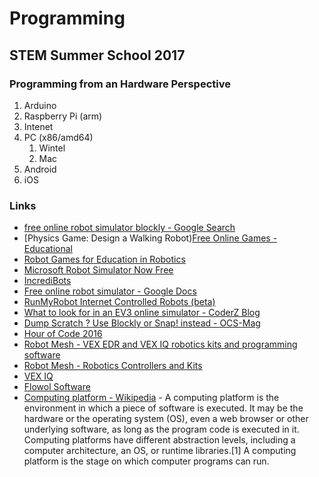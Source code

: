 # Programming
## STEM Summer School 2017
### Programming from an Hardware Perspective
1. Arduino
2. Raspberry Pi (arm)
3. Intenet
4. PC (x86/amd64)
   1. Wintel
   2. Mac
5. Android
6. iOS


### Links
- [free online robot simulator blockly - Google Search](https://www.google.ca/search?rlz=1C1CHBF_enCA700CA700&q=free+online+robot+simulator+blockly&spell=1&sa=X&ved=0ahUKEwjf6eeb6KfVAhXCh1QKHZG-CYYQvwUIJSgA&biw=1680&bih=954)
- [Physics Game: Design a Walking Robot)[Free Online Games - Educational](http://skunksoup.com/2012/01/free-online-games/skill-chance/physics/rag-doll/walkinator-design-a-walking-robot)
- [Robot Games for Education in Robotics](http://www.opraus.com/robot-game/)
- [Microsoft Robot Simulator Now Free](http://aidreams.co.uk/forum/index.php?topic=3614.0)
- [IncrediBots](http://incredibots.com/)
- [Free online robot simulator - Google Docs](https://docs.google.com/document/d/1KznyJyCvteb8HX_hj5vMpdqQObALBPiPMRyMPFBu3pU/edit)
- [RunMyRobot Internet Controlled Robots \(beta\)](https://letsrobot.tv/blockly)
- [What to look for in an EV3 online simulator - CoderZ Blog](http://gocoderz.com/blog/ev3-online-simulator/)
- [Dump Scratch ? Use Blockly or Snap! instead - OCS-Mag](http://www.ocsmag.com/2016/07/12/dump-scratch-use-blockly-or-snap-instead/)
- [Hour of Code 2016](https://www.robotmesh.com/hoc2016)
- [Robot Mesh - VEX EDR and VEX IQ robotics kits and programming software](https://www.robotmesh.com/)
- [Robot Mesh - Robotics Controllers and Kits](https://www.robotmesh.com/studio/)
- [VEX IQ](https://www.robotmesh.com/vexiq/)
- [Flowol Software](https://www.robotmesh.com/flowol-software/)
- [Computing platform - Wikipedia](https://www.wikiwand.com/en/Computing_platform) - A computing platform is the environment in which a piece of software is executed. It may be the hardware or the operating system (OS), even a web browser or other underlying software, as long as the program code is executed in it. Computing platforms have different abstraction levels, including a computer architecture, an OS, or runtime libraries.[1] A computing platform is the stage on which computer programs can run.
